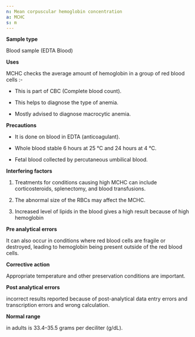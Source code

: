 ```yaml
---
n: Mean corpuscular hemoglobin concentration
a: MCHC
s: m
---
```



__Sample type__ 

Blood sample (EDTA Blood)

__Uses__

MCHC checks the average amount of hemoglobin in a group of red blood cells :- 

- This is part of CBC (Complete blood count). 

- This helps to diagnose the type of anemia. 

- Mostly advised to diagnose macrocytic anemia.



__Precautions__

- It is done on blood in EDTA (anticoagulant). 

- Whole blood stable 6 hours at 25 °C and 24 hours at 4 °C. 

- Fetal blood collected by percutaneous umbilical blood.


__Interfering factors__

1. Treatments for conditions causing high MCHC can include corticosteroids, splenectomy, and blood transfusions.  

2. The abnormal size of the RBCs may affect the MCHC. 

3. Increased level of lipids in the blood gives a high result because of high hemoglobin


__Pre analytical errors__ 

It can also occur in conditions where red blood cells are fragile or destroyed, leading to hemoglobin being present outside of the red blood cells. 

__Corrective action__

Appropriate temperature and other preservation conditions are important. 

__Post analytical errors__ 

incorrect results reported because of post-analytical data entry errors and transcription errors and wrong calculation. 

__Normal range__ 

in adults is 33.4–35.5 grams per deciliter (g/dL). 